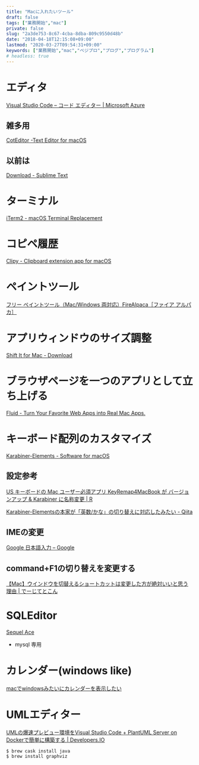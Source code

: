 ```yaml
---
title: "Macに入れたいツール"
draft: false
tags: ["業務開始","mac"]
private: false
slug: "2a3de753-8c67-4cba-8dba-809c9550d48b"
date: "2018-04-18T12:15:08+09:00"
lastmod: "2020-03-27T09:54:31+09:00"
keywords: ["業務開始","mac","ベジプロ","プログ","プログラム"]
# headless: true
---
```


# エディタ
[Visual Studio Code – コード エディター | Microsoft Azure](https://azure.microsoft.com/ja-jp/products/visual-studio-code/)

## 雑多用
[CotEditor -Text Editor for macOS](https://coteditor.com/)


## 以前は
[Download - Sublime Text](https://www.sublimetext.com/3)

# ターミナル
[iTerm2 - macOS Terminal Replacement](https://www.iterm2.com/)

# コピペ履歴
[Clipy - Clipboard extension app for macOS](https://clipy-app.com/)

# ペイントツール
[フリー ペイントツール（Mac/Windows 両対応）FireAlpaca［ファイア アルパカ］](http://firealpaca.com/ja/)

# アプリウィンドウのサイズ調整
[Shift It for Mac - Download](https://shift-it.en.softonic.com/mac)

# ブラウザページを一つのアプリとして立ち上げる
[Fluid - Turn Your Favorite Web Apps into Real Mac Apps.](http://fluidapp.com/)

# キーボード配列のカスタマイズ
[Karabiner-Elements - Software for macOS](https://pqrs.org/osx/karabiner/)

## 設定参考
[US キーボードの Mac ユーザー必須アプリ KeyRemap4MacBook が バージョンアップ & Karabiner に名称変更 | R](https://beadored.com/keyremap4macbook-karabiner/)

[Karabiner-Elementsの本家が「英数/かな」の切り替えに対応したみたい - Qiita](https://qiita.com/emonuh/items/ba5f12ef459f3a34f83e)

## IMEの変更
[Google 日本語入力 – Google](https://www.google.co.jp/ime/)

## command+F1の切り替えを変更する
[【Mac】ウインドウを切替えるショートカットは変更した方が絶対いいと思う理由 | でーじてとこん](https://tetokon.com/2013/02/22/window-kirikae-shortcut/)

# SQLEditor
[Sequel Ace](https://apps.apple.com/us/app/sequel-ace/id1518036000?mt=12)

* mysql 専用

# カレンダー(windows like)
[macでwindowsみたいにカレンダーを表示したい](https://www.blog.v41.me/posts/0dab86d1-6203-4b90-a19b-b3840e7d1030)

# UMLエディター
[UMLの爆速プレビュー環境をVisual Studio Code + PlantUML Server on Dockerで簡単に構築する | Developers.IO](https://dev.classmethod.jp/articles/plantuml-server-on-docker/)

```
$ brew cask install java
$ brew install graphviz
```
